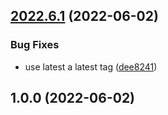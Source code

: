 

## [2022.6.1](https://github.com/boredland/transitland-gql-client/compare/2022.6.0...2022.6.1) (2022-06-02)


### Bug Fixes

* use latest a latest tag ([dee8241](https://github.com/boredland/transitland-gql-client/commit/dee8241f6ca9c994ac7b7f170f13f338821cd0f3))

## 1.0.0 (2022-06-02)